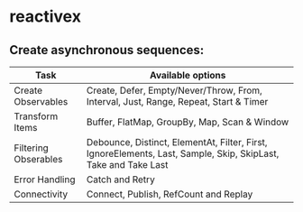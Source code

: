 # reactivex

## Create asynchronous sequences:

Task | Available options
----- | -----------------
Create Observables | Create, Defer, Empty/Never/Throw, From, Interval, Just, Range, Repeat, Start & Timer
Transform Items |  Buffer, FlatMap, GroupBy, Map, Scan & Window
Filtering Obserables | Debounce, Distinct, ElementAt, Filter, First, IgnoreElements, Last, Sample, Skip, SkipLast, Take and Take Last
Error Handling | Catch and Retry
Connectivity | Connect, Publish, RefCount and Replay
